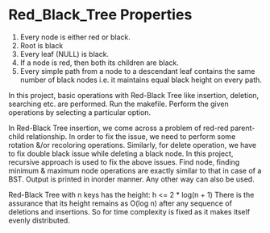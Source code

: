 # Red_Black_Tree Properties

1. Every node is either red or black.
2. Root is black
3. Every leaf (NULL) is black.
4. If a node is red, then both its children are black.
5. Every simple path from a node to a descendant leaf contains the same number of black nodes i.e. it maintains equal black height on every path.

In this project, basic operations with Red-Black Tree like insertion, deletion, searching etc. are performed.
Run the makefile.
Perform the given operations by selecting a particular option.

In Red-Black Tree insertion, we come across a problem of red-red parent-child relationship. In order to fix the issue, we need to perform some rotation &/or recoloring operations. Similarly, for delete operation, we have to fix double black issue while deleting a black node.
In this project, recursive approach is used to fix the above issues.
Find node, finding minimum & maximum node operations are exactly similar to that in case of a BST.
Output is printed in inorder manner. Any other way can also be used.

Red-Black Tree with n keys has the height: h <= 2 * log(n + 1)
There is the assurance that its height remains as O(log n) after any sequence of deletions and insertions. So for time complexity is fixed as it makes itself evenly distributed.
